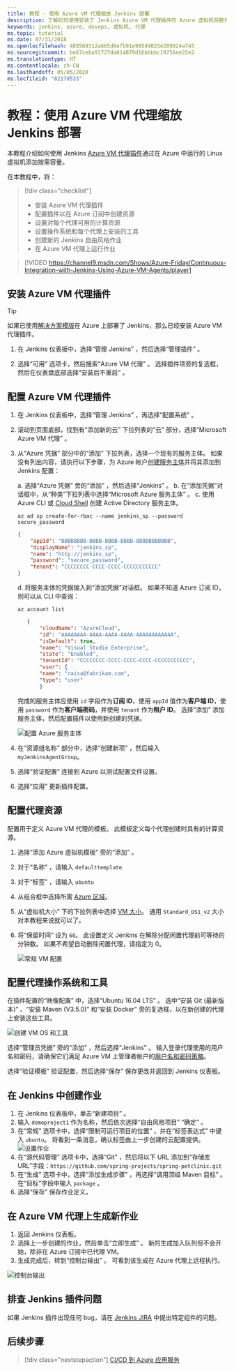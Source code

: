 ```yaml
---
title: 教程 - 使用 Azure VM 代理缩放 Jenkins 部署
description: 了解如何使用安装了 Jenkins Azure VM 代理插件的 Azure 虚拟机将额外的容量添加到 Jenkins 管道。
keywords: jenkins, azure, devops, 虚拟机, 代理
ms.topic: tutorial
ms.date: 07/31/2018
ms.openlocfilehash: 488569312a665d6efb91e995490254289024a745
ms.sourcegitcommit: be67ceba91727da014879d16bbbbc19756ee22e2
ms.translationtype: HT
ms.contentlocale: zh-CN
ms.lasthandoff: 05/05/2020
ms.locfileid: "82170533"
---
```

# <a name="tutorial-scale-jenkins-deployments-with-azure-vm-agents"></a>教程：使用 Azure VM 代理缩放 Jenkins 部署

本教程介绍如何使用 Jenkins [Azure VM 代理插件](https://plugins.jenkins.io/azure-vm-agents)通过在 Azure 中运行的 Linux 虚拟机添加按需容量。

在本教程中，将：

> [!div class="checklist"]
> * 安装 Azure VM 代理插件
> * 配置插件以在 Azure 订阅中创建资源
> * 设置对每个代理可用的计算资源
> * 设置操作系统和每个代理上安装的工具
> * 创建新的 Jenkins 自由风格作业
> * 在 Azure VM 代理上运行作业

> [!VIDEO https://channel9.msdn.com/Shows/Azure-Friday/Continuous-Integration-with-Jenkins-Using-Azure-VM-Agents/player]

## <a name="install-azure-vm-agents-plugin"></a>安装 Azure VM 代理插件

> [!TIP]
> 如果已使用[解决方案模版](configure-on-linux-vm.md)在 Azure 上部署了 Jenkins，那么已经安装 Azure VM 代理插件。

1. 在 Jenkins 仪表板中，选择“管理 Jenkins”  ，然后选择“管理插件”  。

1. 选择“可用”  选项卡，然后搜索“Azure VM 代理”  。 选择插件项旁的复选框，然后在仪表盘底部选择“安装后不重启”  。

## <a name="configure-the-azure-vm-agents-plugin"></a>配置 Azure VM 代理插件

1. 在 Jenkins 仪表板中，选择“管理 Jenkins”  ，再选择“配置系统”  。

1. 滚动到页面底部，找到有“添加新的云”  下拉列表的“云”  部分，选择“Microsoft Azure VM 代理”  。

1. 从“Azure 凭据”  部分中的“添加”  下拉列表，选择一个现有的服务主体。 如果没有列出内容，请执行以下步骤，为 Azure 帐户[创建服务主体](/cli/azure/create-an-azure-service-principal-azure-cli?toc=%2fazure%2fazure-resource-manager)并将其添加到 Jenkins 配置：

    a. 选择“Azure 凭据”  旁的“添加”  ，然后选择“Jenkins”  。
    b. 在“添加凭据”对话框中，从“种类”下拉列表中选择“Microsoft Azure 服务主体”    。
    c. 使用 Azure CLI 或 [Cloud Shell](/azure/cloud-shell/overview) 创建 Active Directory 服务主体。
    
    ```azurecli-interactive
    az ad sp create-for-rbac --name jenkins_sp --password secure_password
    ```

    ```json
    {
        "appId": "BBBBBBBB-BBBB-BBBB-BBBB-BBBBBBBBBBB",
        "displayName": "jenkins_sp",
        "name": "http://jenkins_sp",
        "password": "secure_password",
        "tenant": "CCCCCCCC-CCCC-CCCC-CCCCCCCCCCC"
    }
    ```
    d. 将服务主体的凭据输入到“添加凭据”对话框。  如果不知道 Azure 订阅 ID，则可以从 CLI 中查询：
     
     ```azurecli-interactive
     az account list
     ```

     ```json
        {
            "cloudName": "AzureCloud",
            "id": "AAAAAAAA-AAAA-AAAA-AAAA-AAAAAAAAAAAA",
            "isDefault": true,
            "name": "Visual Studio Enterprise",
            "state": "Enabled",
            "tenantId": "CCCCCCCC-CCCC-CCCC-CCCC-CCCCCCCCCCC",
            "user": {
            "name": "raisa@fabrikam.com",
            "type": "user"
            }
     ```

    完成的服务主体应使用 `id` 字段作为**订阅 ID**，使用 `appId` 值作为**客户端 ID**，使用 `password` 作为**客户端密码**，并使用 `tenant` 作为**租户 ID**。 选择“添加”  添加服务主体，然后配置插件以使用新创建的凭据。

    ![配置 Azure 服务主体](./media/scale-deployments-using-vm-agents/new-service-principal.png)

    

1. 在“资源组名称”  部分中，选择“创建新项”  ，然后输入 `myJenkinsAgentGroup`。
1. 选择“验证配置”  连接到 Azure 以测试配置文件设置。
1. 选择“应用”  更新插件配置。

## <a name="configure-agent-resources"></a>配置代理资源

配置用于定义 Azure VM 代理的模板。 此模板定义每个代理创建时具有的计算资源。

1. 选择“添加 Azure 虚拟机模板”  旁的“添加”  。
1. 对于“名称”  ，请输入 `defaulttemplate`
1. 对于“标签”  ，请输入 `ubuntu`
1. 从组合框中选择所需 [Azure 区域](https://azure.microsoft.com/regions/?ref=microsoft.com&utm_source=microsoft.com&utm_medium=docs&utm_campaign=visualstudio)。
1. 从“虚拟机大小”  下的下拉列表中选择 [VM 大小](/azure/virtual-machines/linux/sizes)。 通用 `Standard_DS1_v2` 大小对本教程来说就可以了。   
1. 将“保留时间”  设为 `60`。 此设置定义 Jenkins 在解除分配闲置代理前可等待的分钟数。 如果不希望自动删除闲置代理，请指定为 0。

   ![常规 VM 配置](./media/scale-deployments-using-vm-agents/general-config.png)

## <a name="configure-agent-operating-system-and-tools"></a>配置代理操作系统和工具

在插件配置的“映像配置”  中，选择“Ubuntu 16.04 LTS”  。 选中“安装 Git (最新版本)”  、“安装 Maven (V3.5.0)”  和“安装 Docker”  旁的复选框，以在新创建的代理上安装这些工具。

![创建 VM OS 和工具](./media/scale-deployments-using-vm-agents/jenkins-os-config.png)

选择“管理员凭据”  旁的“添加”  ，然后选择“Jenkins”  。 输入登录代理使用的用户名和密码，请确保它们满足 Azure VM 上管理者帐户的[用户名和密码策略](/azure/virtual-machines/linux/faq#what-are-the-username-requirements-when-creating-a-vm)。

选择“验证模板”  验证配置，然后选择“保存”  保存更改并返回到 Jenkins 仪表板。

## <a name="create-a-job-in-jenkins"></a>在 Jenkins 中创建作业

1. 在 Jenkins 仪表板中，单击“新建项目”  。 
1. 输入 `demoproject1` 作为名称，然后依次选择“自由风格项目”  “确定”  。
1. 在“常规”  选项卡中，选择“限制可运行项目的位置”  ，并在“标签表达式”  中键入 `ubuntu`。 将看到一条消息，确认标签由上一步创建的云配置提供。 
   ![设置作业](./media/scale-deployments-using-vm-agents/job-config.png)
1. 在“源代码管理”  选项卡中，选择“Git”  ，然后将以下 URL 添加到“存储库 URL”字段：`https://github.com/spring-projects/spring-petclinic.git`
1. 在“生成”  选项卡中，选择“添加生成步骤”  ，再选择“调用顶级 Maven 目标”  。 在“目标”字段中输入 `package` 。
1. 选择“保存”  保存作业定义。

## <a name="build-the-new-job-on-an-azure-vm-agent"></a>在 Azure VM 代理上生成新作业

1. 返回 Jenkins 仪表板。
1. 选择上一步创建的作业，然后单击“立即生成”  。 新的生成加入队列但不会开始，除非在 Azure 订阅中已代理 VM。
1. 生成完成后，转到“控制台输出”  。 可看到该生成在 Azure 代理上远程执行。

![控制台输出](./media/scale-deployments-using-vm-agents/console-output.png)

## <a name="troubleshooting-the-jenkins-plugin"></a>排查 Jenkins 插件问题

如果 Jenkins 插件出现任何 bug，请在 [Jenkins JIRA](https://issues.jenkins-ci.org/) 中提出特定组件的问题。

## <a name="next-steps"></a>后续步骤

> [!div class="nextstepaction"]
> [CI/CD 到 Azure 应用服务](deploy-from-github-to-azure-app-service.md)